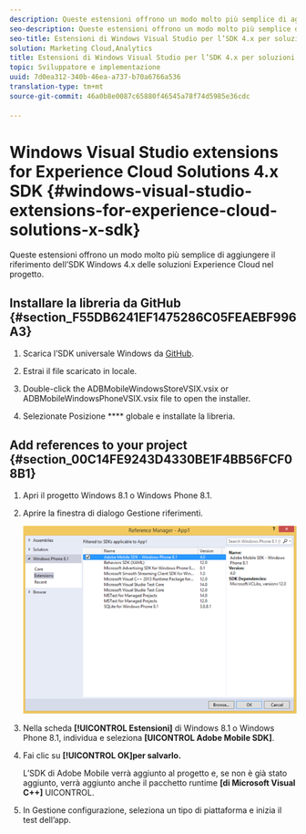 ```yaml
---
description: Queste estensioni offrono un modo molto più semplice di aggiungere il riferimento dell’SDK Windows 4.x delle soluzioni Experience Cloud nel progetto.
seo-description: Queste estensioni offrono un modo molto più semplice di aggiungere il riferimento dell’SDK Windows 4.x delle soluzioni Experience Cloud nel progetto.
seo-title: Estensioni di Windows Visual Studio per l’SDK 4.x per soluzioni Experience Cloud
solution: Marketing Cloud,Analytics
title: Estensioni di Windows Visual Studio per l’SDK 4.x per soluzioni Experience Cloud
topic: Sviluppatore e implementazione
uuid: 7d0ea312-340b-46ea-a737-b70a6766a536
translation-type: tm+mt
source-git-commit: 46a0b8e0087c65880f46545a78f74d5985e36cdc

---
```



# Windows Visual Studio extensions for Experience Cloud Solutions 4.x SDK {#windows-visual-studio-extensions-for-experience-cloud-solutions-x-sdk}

Queste estensioni offrono un modo molto più semplice di aggiungere il riferimento dell’SDK Windows 4.x delle soluzioni Experience Cloud nel progetto.

## Installare la libreria da GitHub {#section_F55DB6241EF1475286C05FEAEBF996A3}

1. Scarica l’SDK universale Windows da [GitHub](https://github.com/Adobe-Marketing-Cloud/mobile-services/releases).
1. Estrai il file scaricato in locale.
1. Double-click the ADBMobileWindowsStoreVSIX.vsix or ADBMobileWindowsPhoneVSIX.vsix file to open the installer.

1. Selezionate Posizione **** globale e installate la libreria.

## Add references to your project {#section_00C14FE9243D4330BE1F4BB56FCF08B1}

1. Apri il progetto Windows 8.1 o Windows Phone 8.1.
1. Aprire la finestra di dialogo Gestione riferimenti.

   ![](assets/ref_manager.png)

1. Nella scheda **[!UICONTROL Estensioni]** di Windows 8.1 o Windows Phone 8.1, individua e seleziona **[UICONTROL Adobe Mobile SDK]**.
1. Fai clic su **[!UICONTROL OK]per salvarlo.**

   L’SDK di Adobe Mobile verrà aggiunto al progetto e, se non è già stato aggiunto, verrà aggiunto anche il pacchetto runtime **[di Microsoft Visual C++]** UICONTROL.

1. In Gestione configurazione, seleziona un tipo di piattaforma e inizia il test dell’app.

